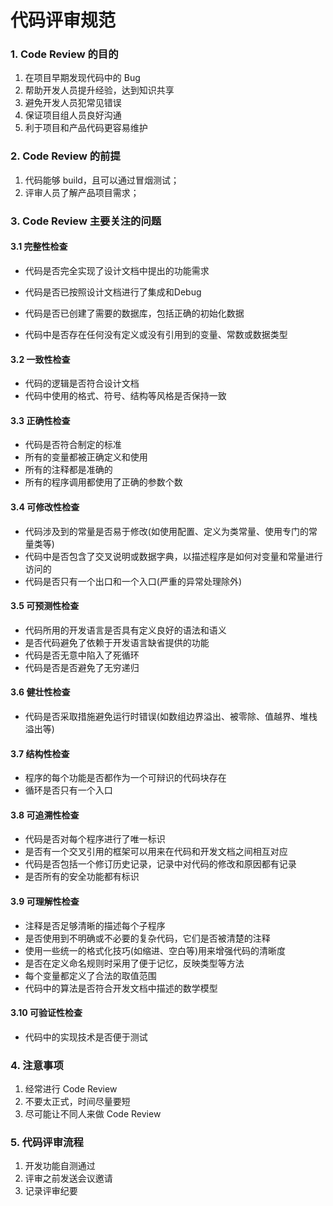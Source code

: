 # 代码评审规范

### 1. Code Review 的目的

1. 在项目早期发现代码中的 Bug
2. 帮助开发人员提升经验，达到知识共享
3. 避免开发人员犯常见错误
4. 保证项目组人员良好沟通
5. 利于项目和产品代码更容易维护

### 2. Code Review 的前提

1. 代码能够 build，且可以通过冒烟测试；
2. 评审人员了解产品项目需求；

### 3. Code Review 主要关注的问题

#### 3.1 完整性检查

* 代码是否完全实现了设计文档中提出的功能需求

* 代码是否已按照设计文档进行了集成和Debug

* 代码是否已创建了需要的数据库，包括正确的初始化数据

* 代码中是否存在任何没有定义或没有引用到的变量、常数或数据类型

#### 3.2 一致性检查

* 代码的逻辑是否符合设计文档
* 代码中使用的格式、符号、结构等风格是否保持一致

#### 3.3 正确性检查

* 代码是否符合制定的标准
* 所有的变量都被正确定义和使用
* 所有的注释都是准确的
* 所有的程序调用都使用了正确的参数个数

#### 3.4 可修改性检查

* 代码涉及到的常量是否易于修改(如使用配置、定义为类常量、使用专门的常量类等)
* 代码中是否包含了交叉说明或数据字典，以描述程序是如何对变量和常量进行访问的
* 代码是否只有一个出口和一个入口(严重的异常处理除外)

#### 3.5 可预测性检查

* 代码所用的开发语言是否具有定义良好的语法和语义
* 是否代码避免了依赖于开发语言缺省提供的功能
* 代码是否无意中陷入了死循环
* 代码是否是否避免了无穷递归

#### 3.6 健壮性检查

* 代码是否采取措施避免运行时错误(如数组边界溢出、被零除、值越界、堆栈溢出等)

#### 3.7 结构性检查

* 程序的每个功能是否都作为一个可辩识的代码块存在
* 循环是否只有一个入口

#### 3.8 可追溯性检查

* 代码是否对每个程序进行了唯一标识
* 是否有一个交叉引用的框架可以用来在代码和开发文档之间相互对应
* 代码是否包括一个修订历史记录，记录中对代码的修改和原因都有记录
* 是否所有的安全功能都有标识

#### 3.9 可理解性检查

* 注释是否足够清晰的描述每个子程序
* 是否使用到不明确或不必要的复杂代码，它们是否被清楚的注释
* 使用一些统一的格式化技巧(如缩进、空白等)用来增强代码的清晰度
* 是否在定义命名规则时采用了便于记忆，反映类型等方法
* 每个变量都定义了合法的取值范围
* 代码中的算法是否符合开发文档中描述的数学模型

#### 3.10 可验证性检查

* 代码中的实现技术是否便于测试

### 4. 注意事项

1. 经常进行 Code Review
2. 不要太正式，时间尽量要短
3. 尽可能让不同人来做 Code Review

### 5. 代码评审流程

1. 开发功能自测通过
2. 评审之前发送会议邀请
3. 记录评审纪要





